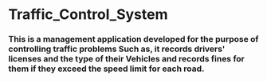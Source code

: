 # Traffic_Control_System

### This is a management application developed for the purpose of controlling traffic problems Such as, it records drivers' licenses and the type of their Vehicles and records fines for them if they exceed the speed limit for each road.

